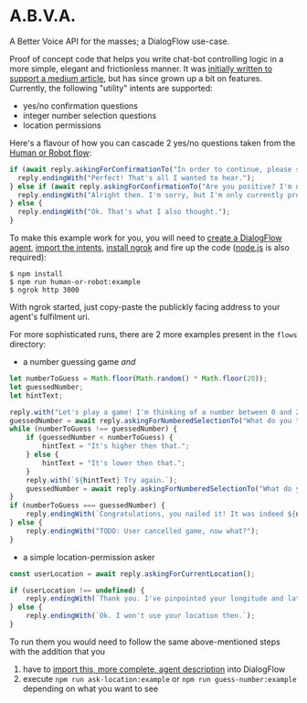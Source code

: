 # A.B.V.A.
A Better Voice API for the masses; a DialogFlow use-case.

Proof of concept code that helps you write chat-bot controlling logic in a more simple, elegant and frictionless manner. It was [initially written to support a medium article](https://medium.com/@victor.adascalitei/rest-is-bad-for-dialogue-a-critique-on-conversation-apis-40fbff7e792d), but has since grown up a bit on features. Currently, the following "utility" intents are supported:
* yes/no confirmation questions
* integer number selection questions
* location permissions

Here's a flavour of how you can cascade 2 yes/no questions taken from the [Human or Robot flow](https://github.com/3Nigma/abva/blob/master/flows/human-or-robot.js):
``` js
if (await reply.askingForConfirmationTo("In order to continue, please say 'yes' if you are a human or 'no' otherwise.")) {
  reply.endingWith("Perfect! That's all I wanted to hear.");
} else if (await reply.askingForConfirmationTo("Are you positive? I'm not going to ask a third time.")) {
  reply.endingWith("Alright then. I'm sorry, but I'm only currently programmed to assist human beings.");
} else {
  reply.endingWith("Ok. That's what I also thought.");
}
```

To make this example work for you, you will need to [create a DialogFlow agent](https://dialogflow.cloud.google.com/#/newAgent), [import the intents](https://www.dropbox.com/s/gtmo5gwdj13wih3/mcchatty-v2.zip?dl=0), [install ngrok](https://ngrok.com/) and fire up the code ([node.js](https://nodejs.org/en/) is also required):
```
$ npm install
$ npm run human-or-robot:example
$ ngrok http 3000
```
With ngrok started, just copy-paste the publickly facing address to your agent's fulfilment uri.

For more sophisticated runs, there are 2 more examples present in the `flows` directory:
* a number guessing game _and_
``` js
let numberToGuess = Math.floor(Math.random() * Math.floor(20));
let guessedNumber;
let hintText;

reply.with("Let's play a game! I'm thinking of a number between 0 and 20.");
guessedNumber = await reply.askingForNumberedSelectionTo("What do you think it is?");
while (numberToGuess !== guessedNumber) {
    if (guessedNumber < numberToGuess) {
        hintText = "It's higher then that.";
    } else {
        hintText = "It's lower then that.";
    }
    reply.with(`${hintText} Try again.`);
    guessedNumber = await reply.askingForNumberedSelectionTo("What do you think my number is?");
}
if (numberToGuess === guessedNumber) {
    reply.endingWith(`Congratulations, you nailed it! It was indeed ${numberToGuess}.`);
} else {
    reply.endingWith("TODO: User cancelled game, now what?");
}
```
* a simple location-permission asker
``` js
const userLocation = await reply.askingForCurrentLocation();

if (userLocation !== undefined) {
    reply.endingWith(`Thank you. I've pinpointed your longitude and latitude location.`);
} else {
    reply.endingWith(`Ok. I won't use your location then.`);
}
```
To run them you would need to follow the same above-mentioned steps with the addition that you
1. have to [import this, more complete, agent description](https://www.dropbox.com/s/a1i9y3zayst9cxu/mcchatty-v3.zip?dl=0) into DialogFlow
2. execute `npm run ask-location:example` or `npm run guess-number:example` depending on what you want to see
